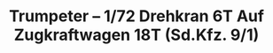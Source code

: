 ---
layout: product
title: "Trumpeter – 1/72 Drehkran 6T Auf Zugkraftwagen 18T (Sd.Kfz. 9/1)"
price: "2550" 
desc: "N/A"
img_path: "/assets/img/TRU07251.jpg"
brand: "N/A"
available: false
special_offer: false
new: false
soon: false
cat: "010000"
subcat: "013400"
subsubcat: "0N/A"
sifra: "TRU07251"
popular: false
---